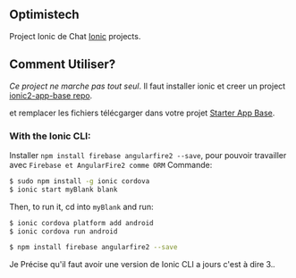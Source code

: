 ## Optimistech
Project Ionic de Chat [Ionic](http://ionicframework.com/docs/) projects.

## Comment Utiliser?

*Ce project ne marche pas tout seul*. Il faut installer ionic et creer un project [ionic2-app-base repo](https://github.com/ionic-team/ionic2-app-base).

et remplacer les fichiers télécgarger dans votre projet [Starter App Base](https://github.com/ionic-team/ionic2-app-base).

### With the Ionic CLI:

Installer  `npm install firebase angularfire2 --save`, pour pouvoir travailler avec  `Firebase et AngularFire2 comme ORM` Commande:

```bash
$ sudo npm install -g ionic cordova
$ ionic start myBlank blank
```

Then, to run it, cd into `myBlank` and run:

```bash
$ ionic cordova platform add android
$ ionic cordova run android
```

```bash
$ npm install firebase angularfire2 --save
```


Je Précise qu'il faut avoir une version de Ionic CLI a jours c'est à dire 3.*.*

